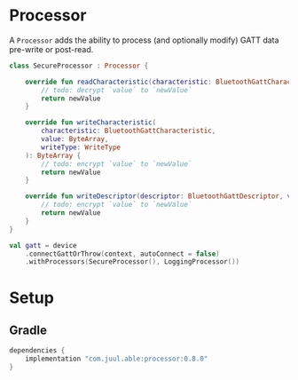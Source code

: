 # Processor

A `Processor` adds the ability to process (and optionally modify) GATT data pre-write or post-read.

```kotlin
class SecureProcessor : Processor {

    override fun readCharacteristic(characteristic: BluetoothGattCharacteristic, value: ByteArray): ByteArray {
        // todo: decrypt `value` to `newValue`
        return newValue
    }

    override fun writeCharacteristic(
        characteristic: BluetoothGattCharacteristic,
        value: ByteArray,
        writeType: WriteType
    ): ByteArray {
        // todo: encrypt `value` to `newValue`
        return newValue
    }

    override fun writeDescriptor(descriptor: BluetoothGattDescriptor, value: ByteArray): ByteArray {
        // todo: encrypt `value` to `newValue`
        return newValue
    }
}

val gatt = device
    .connectGattOrThrow(context, autoConnect = false)
    .withProcessors(SecureProcessor(), LoggingProcessor())
```

# Setup

## Gradle

```groovy
dependencies {
    implementation "com.juul.able:processor:0.8.0"
}
```
